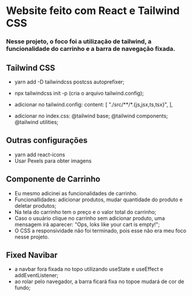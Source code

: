 # Website feito com React e Tailwind CSS

### Nesse projeto, o foco foi a utilização de tailwind, a funcionalidade do carrinho e a barra de navegação fixada.

## Tailwind CSS
- yarn add -D tailwindcss postcss autoprefixer;
- npx tailwindcss init -p (cria o arquivo tailwind.config);
- adicionar no tailwind.config: 
   content: [
    "./src/**/*.{js,jsx,ts,tsx}",
  ],

- adicionar no index.css:
    @tailwind base;
    @tailwind components;
    @tailwind utilities;

## Outras configurações
- yarn add react-icons
- Usar Pexels para obter imagens

## Componente de Carrinho
- Eu mesmo adicinei as funcionalidades de carrinho.
- Funcionallidades: adicionar produtos, mudar quantidade do produto e deletar produtos;
- Na tela do carrinho tem o preço e o valor total do carrinho;
- Caso o usuário clique no carrinho sem adicionar produto, uma mensagem irá aparecer: "Ops, loks like your cart is empty!";
- O CSS a responsividade não foi terminado, pois esse não era meu foco nesse projeto.

## Fixed Navibar
- a navbar fora fixada no topo utilizando useState e useEffect e addEventListener;
- ao rolar pelo navegador, a barra ficará fixa no topoe mudará de cor de fundo;

